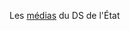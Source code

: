 Les [médias](https://gouvfr.atlassian.net/wiki/spaces/DB/pages/153813475/M+dias+-+medias) du DS de l'État
